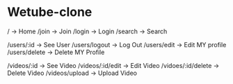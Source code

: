 # Wetube-clone

/ -> Home
/join -> Join
/login -> Login
/search -> Search

/users/:id -> See User
/users/logout -> Log Out
/users/edit -> Edit MY profile
/users/delete -> Delete MY Profile

/videos/:id -> See Video
/videos/:id/edit -> Edit Video
/vidoes/:id/delete -> Delete Video
/videos/upload -> Upload Video
